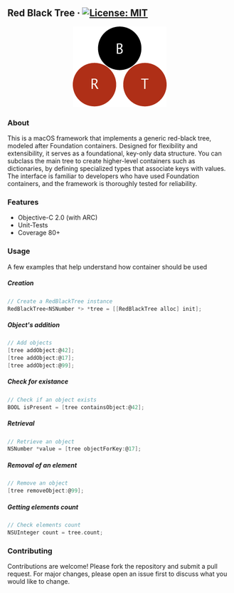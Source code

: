 ## Red Black Tree &middot; [![License: MIT](https://img.shields.io/badge/License-MIT-yellow.svg)](https://opensource.org/licenses/MIT) 

<p align="center">
  <img src="./assets/rbt.png" alt="RedBlackTree logo">
</p>

### About
This is a macOS framework that implements a generic red-black tree, modeled after Foundation containers. Designed for flexibility and extensibility, it serves as a foundational, key-only data structure. You can subclass the main tree to create higher-level containers such as dictionaries, by defining specialized types that associate keys with values. The interface is familiar to developers who have used Foundation containers, and the framework is thoroughly tested for reliability.

### Features
<ul>
    <li>Objective-C 2.0 (with ARC)</li>
    <li>Unit-Tests</li>
    <li>Coverage 80+</li>
</ul>

### Usage
A few examples that help understand how container should be used

##### Creation
```objective-c
// Create a RedBlackTree instance
RedBlackTree<NSNumber *> *tree = [[RedBlackTree alloc] init];
```

##### Object's addition

```objective-c
// Add objects
[tree addObject:@42];
[tree addObject:@17];
[tree addObject:@99];
```

##### Check for existance

```objective-c
// Check if an object exists
BOOL isPresent = [tree containsObject:@42];
```

##### Retrieval

```objective-c
// Retrieve an object
NSNumber *value = [tree objectForKey:@17];
```

##### Removal of an element

```objective-c
// Remove an object
[tree removeObject:@99];
```

##### Getting elements count

```objective-c
// Check elements count
NSUInteger count = tree.count;
```

### Contributing
Contributions are welcome! Please fork the repository and submit a pull request. For major changes, please open an issue first to discuss what you would like to change.
